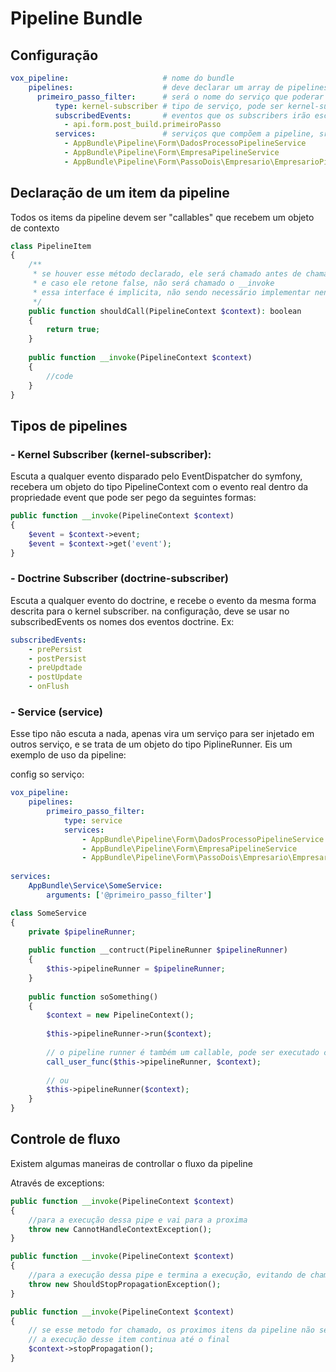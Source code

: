 # Pipeline Bundle

## Configuração

```yaml
vox_pipeline:                     # nome do bundle
    pipelines:                    # deve declarar um array de pipelines
      primeiro_passo_filter:      # será o nome do serviço que poderar ser referenciado na injeção de dependencia
          type: kernel-subscriber # tipo de serviço, pode ser kernel-subscriber, doctrine-subscriber e service
          subscribedEvents:       # eventos que os subscribers irão escutar
            - api.form.post_build.primeiroPasso
          services:               # serviços que compõem a pipeline, srão executados na ordem de declaração
            - AppBundle\Pipeline\Form\DadosProcessoPipelineService
            - AppBundle\Pipeline\Form\EmpresaPipelineService
            - AppBundle\Pipeline\Form\PassoDois\Empresario\EmpresarioPipelineService
```

## Declaração de um item da pipeline

Todos os items da pipeline devem ser "callables" que recebem um objeto de contexto

```php
class PipelineItem
{
    /**
     * se houver esse método declarado, ele será chamado antes de chamar o __invoke 
     * e caso ele retone false, não será chamado o __invoke
     * essa interface é implicita, não sendo necessário implementar nenhuma interface
     */
    public function shouldCall(PipelineContext $context): boolean
    {
        return true;
    }
    
    public function __invoke(PipelineContext $context)
    {
        //code
    }
}
```

## Tipos de pipelines

### - Kernel Subscriber (kernel-subscriber):

Escuta a qualquer evento disparado pelo EventDispatcher do symfony, recebera um objeto do tipo PipelineContext com o evento real dentro da propriedade event que pode ser pego da seguintes formas:

```php
public function __invoke(PipelineContext $context)
{
    $event = $context->event;
    $event = $context->get('event');
}
```

### - Doctrine Subscriber (doctrine-subscriber)
Escuta a qualquer evento do doctrine, e recebe o evento da mesma forma descrita para o kernel subscriber.
na configuração, deve se usar no subscribedEvents os nomes dos eventos doctrine. Ex:

```yaml
subscribedEvents:
    - prePersist
    - postPersist
    - preUpdtade
    - postUpdate
    - onFlush
```

### - Service (service)
Esse tipo não escuta a nada, apenas vira um serviço para ser injetado em outros serviço, e se trata de um objeto do tipo PiplineRunner. Eis um exemplo de uso da pipeline:

config so serviço:

```yaml
vox_pipeline:
    pipelines:
        primeiro_passo_filter:
            type: service
            services:
                - AppBundle\Pipeline\Form\DadosProcessoPipelineService
                - AppBundle\Pipeline\Form\EmpresaPipelineService
                - AppBundle\Pipeline\Form\PassoDois\Empresario\EmpresarioPipelineService
                
services:
    AppBundle\Service\SomeService:
        arguments: ['@primeiro_passo_filter']
```

```php
class SomeService
{
    private $pipelineRunner;
    
    public function __contruct(PipelineRunner $pipelineRunner)
    {
        $this->pipelineRunner = $pipelineRunner;
    }
    
    public function soSomething()
    {
        $context = new PipelineContext();
        
        $this->pipelineRunner->run($context);
        
        // o pipeline runner é também um callable, pode ser executado como uma função
        call_user_func($this->pipelineRunner, $context);
        
        // ou
        $this->pipelineRunner($context);
    }
}
```

## Controle de fluxo

Existem algumas maneiras de controllar o fluxo da pipeline

Através de exceptions:

```php
public function __invoke(PipelineContext $context)
{
    //para a execução dessa pipe e vai para a proxima
    throw new CannotHandleContextException();
}
```

```php
public function __invoke(PipelineContext $context)
{
    //para a execução dessa pipe e termina a execução, evitando de chamar que chame as proximas
    throw new ShouldStopPropagationException();
}
```

```php
public function __invoke(PipelineContext $context)
{
    // se esse metodo for chamado, os proximos itens da pipeline não serão mais chamados
    // a execução desse item continua até o final
    $context->stopPropagation();
}
```